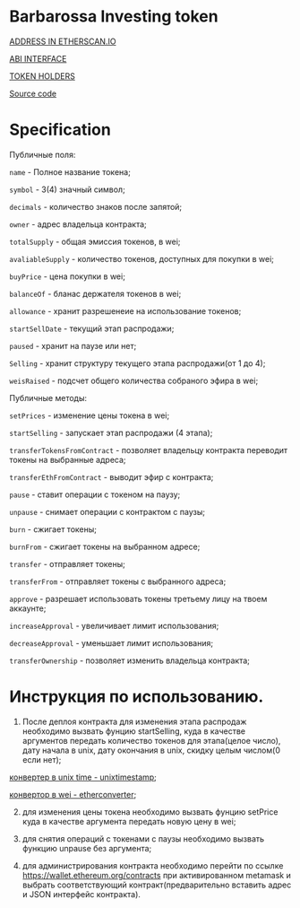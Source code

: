 # Barbarossa Investing token


[ADDRESS IN ETHERSCAN.IO](https://etherscan.io/address/0x8491083a99F2c52Ffbc7ead44242680666bc4d1E)

[ABI INTERFACE](https://github.com/PillarDevelopment/Barbarossa-Git/blob/master/ABI.json)

[TOKEN HOLDERS](https://etherscan.io/TOKEN/0x8491083a99F2c52Ffbc7ead44242680666bc4d1E#balances)

[Source code](https://github.com/PillarDevelopment/Barbarossa-Git/blob/master/contracts/BarbarossaInvestToken.sol)



# Specification

Публичные поля:

`name` - Полное название токена;

`symbol` - 3(4) значный символ;

`decimals` - количество знаков после запятой;

`owner` - адрес владельца контракта;

`totalSupply` - общая эмиссия токенов, в wei;

`avaliableSupply` - количество токенов, доступных для покупки в wei;

`buyPrice` - цена покупки в wei;

`balanceOf` - бланас держателя токенов в wei;

`allowance` - хранит разрешенеие на использование токенов;

`startSellDate` - текущий этап распродажи;

`paused` - хранит на паузе или нет;

`Selling` - хранит структуру текущего этапа распродажи(от 1 до 4);

`weisRaised` - подсчет общего количества собраного эфира в wei;


Публичные методы:

`setPrices` - изменение цены токена в wei;

`startSelling` - запускает этап распродажи (4 этапа);

`transferTokensFromContract` - позволяет владельцу контракта переводит токены на выбранные адреса;

`transferEthFromContract` - выводит эфир с контракта;

`pause` - ставит операции с токеном на паузу;

`unpause` - снимает операции с контрактом с паузы;

`burn` - сжигает токены;

`burnFrom` - сжигает токены на выбранном адресе;

`transfer` - отправляет токены;

`transferFrom` - отправляет токены с выбранного адреса;

`approve` - разрешает использовать токены третьему лицу на твоем аккаунте;

`increaseApproval` - увеличивает лимит использования;

`decreaseApproval` - уменьшает лимит использования;

`transferOwnership` - позволяет изменить владельца контракта;


# Инструкция по использованию.

1) После деплоя контракта для изменения этапа распродаж необходимо вызвать фунцию startSelling, куда в качестве аргументов передать количество токенов для этапа(целое число), дату начала в unix, дату окончания в unix, скидку целым числом(0 если нет);

[конвертер в unix time - unixtimestamp](https://www.unixtimestamp.com/index.php);

[конвертор в wei - etherconverter](https://etherconverter.online/);

2) для изменения цены токена необходимо вызвать фунцию setPrice куда в качестве аргумента передать новую цену в wei;

3) для снятия операций с токенами с паузы необходимо вызвать функцию unpause без аргумента;

4) для администрирования контракта необходимо перейти по ссылке https://wallet.ethereum.org/contracts  при активированном metamask и выбрать соответствующий контракт(предварительно вставить адрес и JSON интерфейс контракта).
